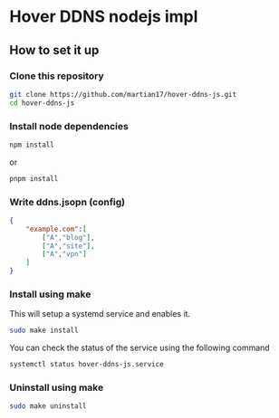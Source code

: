# Hover DDNS nodejs impl

## How to set it up
### Clone this repository
```bash
git clone https://github.com/martian17/hover-ddns-js.git
cd hover-ddns-js
```
### Install node dependencies
```bash
npm install
```
or
```bash
pnpm install
```
### Write ddns.jsopn (config)
```json
{
    "example.com":[
        ["A","blog"],
        ["A","site"],
        ["A","vpn"]
    ]
}
```
### Install using make
This will setup a systemd service and enables it.
```bash
sudo make install
```
You can check the status of the service using the following command
```bash
systemctl status hover-ddns-js.service
```
### Uninstall using make
```bash
sudo make uninstall
```

